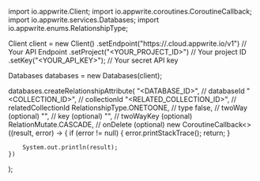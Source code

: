 import io.appwrite.Client;
import io.appwrite.coroutines.CoroutineCallback;
import io.appwrite.services.Databases;
import io.appwrite.enums.RelationshipType;

Client client = new Client()
    .setEndpoint("https://<REGION>.cloud.appwrite.io/v1") // Your API Endpoint
    .setProject("<YOUR_PROJECT_ID>") // Your project ID
    .setKey("<YOUR_API_KEY>"); // Your secret API key

Databases databases = new Databases(client);

databases.createRelationshipAttribute(
    "<DATABASE_ID>", // databaseId
    "<COLLECTION_ID>", // collectionId
    "<RELATED_COLLECTION_ID>", // relatedCollectionId
    RelationshipType.ONETOONE, // type
    false, // twoWay (optional)
    "", // key (optional)
    "", // twoWayKey (optional)
    RelationMutate.CASCADE, // onDelete (optional)
    new CoroutineCallback<>((result, error) -> {
        if (error != null) {
            error.printStackTrace();
            return;
        }

        System.out.println(result);
    })
);


